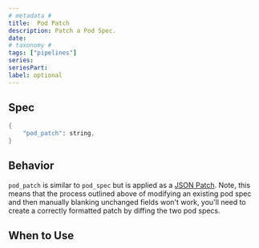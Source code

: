 ```yaml
---
# metadata # 
title:  Pod Patch
description: Patch a Pod Spec.
date: 
# taxonomy #
tags: ["pipelines"]
series:
seriesPart:
label: optional
---
```


## Spec 

```s
{
    "pod_patch": string,
}
```

## Behavior 

`pod_patch` is similar to `pod_spec` but is applied as a [JSON
Patch](https://tools.ietf.org/html/rfc6902). Note, this means that the
process outlined above of modifying an existing pod spec and then manually
blanking unchanged fields won't work, you'll need to create a correctly
formatted patch by diffing the two pod specs.

##  When to Use 
